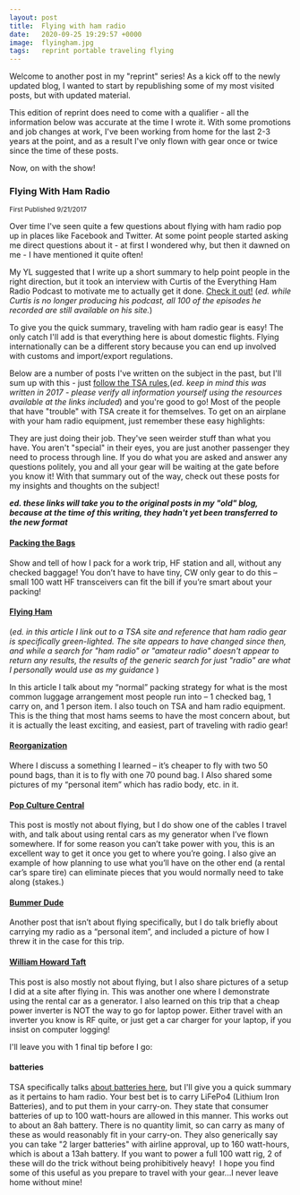 ```yaml
---
layout: post
title:  Flying with ham radio
date:   2020-09-25 19:29:57 +0000
image:  flyingham.jpg
tags:   reprint portable traveling flying
---
```

Welcome to another post in my "reprint" series!  As a kick off to the newly updated blog, I wanted to start by republishing some of my most visited posts, but with updated material.  

This edition of reprint does need to come with a qualifier - all the information below was accurate at the time I wrote it. With some promotions and job changes at work, I've been working from home for the last 2-3 years at the point, and as a result I've only flown with gear once or twice since the time of these posts.

Now, on with the show!

### Flying With Ham Radio

<small>First Published 9/21/2017</small>

​Over time I've seen quite a few questions about flying with ham radio pop up in places like Facebook and Twitter.  At some point people started asking me direct questions about it - at first I wondered why, but then it dawned on me - I have mentioned it quite often!

My YL suggested that I write up a short summary to help point people in the right direction, but it took an interview with Curtis of the Everything Ham Radio Podcast to motivate me to actually get it done. [Check it out!](http://www.everythinghamradio.com/Podcast/87) (*ed. while Curtis is no longer producing his podcast, all 100 of the episodes he recorded are still available on his site.*)

To give you the quick summary, traveling with ham radio gear is easy!  The only catch I'll add is that everything here is about domestic flights.  Flying internationally can be a different story because you can end up involved with customs and import/export regulations.

Below are a number of posts I've written on the subject in the past, but I'll sum up with this - just [follow the TSA rules](https://www.tsa.gov/travel/security-screening/whatcanibring),(*ed. keep in mind this was written in 2017 - please verify all information yourself using the resources available at the links included*) and you're good to go!  Most of the people that have "trouble" with TSA create it for themselves.  To get on an airplane with your ham radio equipment, just remember these easy highlights:

They are just doing their job.  They've seen weirder stuff than what you have.  You aren't "special" in their eyes, you are just another passenger they need to process through line.  If you do what you are asked and answer any questions politely, you and all your gear will be waiting at the gate before you know it!
With that summary out of the way, check out these posts for my insights and thoughts on the subject!

***ed. these links will take you to the original posts in my "old" blog, because at the time of this writing, they hadn't yet been transferred to the new format***

#### [Packing the Bags](/legacyBlog/www.n3vem.com/blog/packing-the-bags.html)

Show and tell of how I pack for a work trip, HF station and all, without any checked baggage!  You don’t have to have tiny, CW only gear to do this – small 100 watt HF transceivers can fit the bill if you’re smart about your packing!

#### [Flying Ham](http://192.168.1.93/legacyBlog/www.n3vem.com/blog/flying-ham.html)

(*ed. in this article I link out to a TSA site and reference that ham radio gear is specifically green-lighted.  The site appears to have changed since then, and while a search for "ham radio" or "amateur radio" doesn't appear to return any results, the results of the generic search for just "radio" are what I personally would use as my guidance* )

In this article I talk about my “normal” packing strategy for what is the most common luggage arrangement most people run into – 1 checked bag, 1 carry on, and 1 person item.  I also touch on TSA and ham radio equipment.  This is the thing that most hams seems to have the most concern about, but it is actually the least exciting, and easiest, part of traveling with radio gear!

#### [Reorganization](http://192.168.1.93/legacyBlog/www.n3vem.com/blog/reorganization.html)

Where I discuss a something I learned – it’s cheaper to fly with two 50 pound bags, than it is to fly with one 70 pound bag.  I Also shared some pictures of my “personal item” which has radio body, etc. in it.

#### [Pop Culture Central](http://192.168.1.93/legacyBlog/www.n3vem.com/blog/pop-culture-central.html)

This post is mostly not about flying, but I do show one of the cables I travel with, and talk about using rental cars as my generator when I’ve flown somewhere.  If for some reason you can’t take power with you, this is an excellent way to get it once you get to where you’re going.  I also give an example of how planning to use what you’ll have on the other end (a rental car’s spare tire) can eliminate pieces that you would normally need to take along (stakes.)

#### [Bummer Dude](http://192.168.1.93/legacyBlog/www.n3vem.com/blog/bummer-dude.html)

Another post that isn’t about flying specifically, but I do talk briefly about carrying my radio as a “personal item”, and included a picture of how I threw it in the case for this trip.

#### [William Howard Taft](http://192.168.1.93/legacyBlog/www.n3vem.com/blog/william-howard-taft.html)

​This post is also mostly not about flying, but I also share pictures of a setup I did at a site after flying in.  This was another one where I demonstrate using the rental car as a generator.  I also learned on this trip that a cheap power inverter is NOT the way to go for laptop power.  Either travel with an inverter you know is RF quite, or just get a car charger for your laptop, if you insist on computer logging!

​I'll leave you with 1 final tip before I go:

#### batteries

TSA specifically talks [about batteries here](https://www.faa.gov/hazmat/packsafe/more_info/?hazmat=7), but I'll give you a quick summary as it pertains to ham radio.  Your best bet is to carry LiFePo4 (Lithium Iron Batteries), and to put them in your carry-on.  They state that consumer batteries of up to 100 watt-hours are allowed in this manner.  This works out to about an 8ah battery. There is no quantity limit, so can carry as many of these as would reasonably fit in your carry-on. They also generically say you can take "2 larger batteries" with airline approval, up to 160 watt-hours, which is about a 13ah battery. If you want to power a full 100 watt rig, 2 of these will do the trick without being prohibitively heavy!
​
I hope you find some of this useful as you prepare to travel with your gear...I never leave home without mine!
